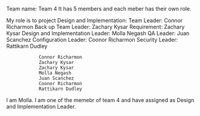 Team name: Team 4
It has 5 members and each meber has their own role.

My role is to project Design and Implementation: 
                    Team Leader: Connor Richarmon
                    Back up Team Leader: Zachary Kysar
                    Requirement: Zachary Kysar
                    Design and Implementation Leader: Molla Negash
                    QA Leader: Juan Scanchez
                    Configuration Leader: Coonor Richarmon
                    Security Leader: Rattikarn Dudley
                    
                Connor Richarmon
                Zachary Kysar
                Zachary Kysar
                Molla Negash
                Juan Scanchez
                Coonor Richarmon
                Rattikarn Dudley

I am Molla. I am one of the memebr of team 4 and have assigned as Design and Implementation Leader.



